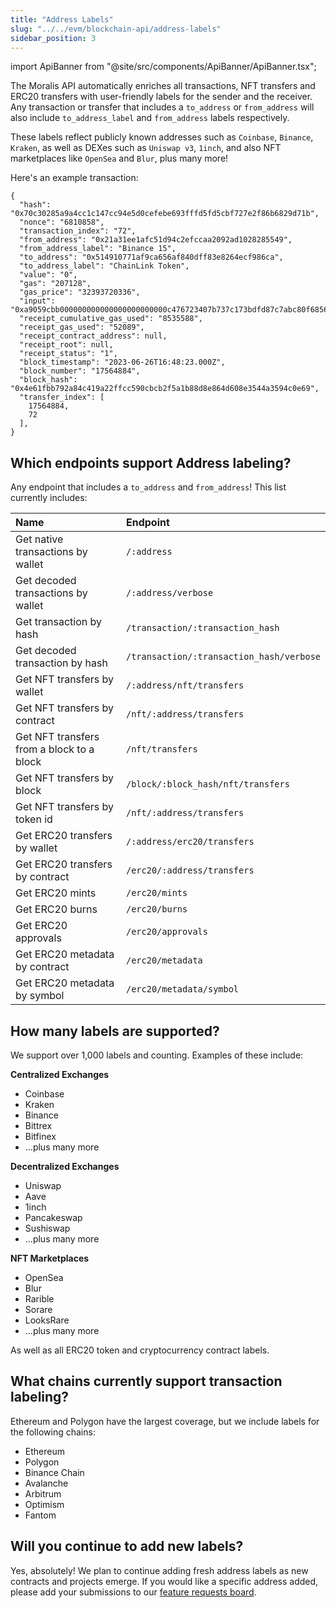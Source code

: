 ```yaml
---
title: "Address Labels"
slug: "../../evm/blockchain-api/address-labels"
sidebar_position: 3
---
```

import ApiBanner from "@site/src/components/ApiBanner/ApiBanner.tsx";

<ApiBanner />

The Moralis API automatically enriches all transactions, NFT transfers and ERC20 transfers with user-friendly labels for the sender and the receiver. Any transaction or transfer that includes a `to_address` or `from_address` will also include `to_address_label` and `from_address` labels respectively.

These labels reflect publicly known addresses such as `Coinbase`, `Binance`, `Kraken`, as well as DEXes such as `Uniswap v3`, `1inch`, and also NFT marketplaces like `OpenSea` and `Blur`, plus many more!

Here's an example transaction:

```
{
  "hash": "0x70c30285a9a4cc1c147cc94e5d0cefebe693fffd5fd5cbf727e2f86b6829d71b",
  "nonce": "6810858",
  "transaction_index": "72",
  "from_address": "0x21a31ee1afc51d94c2efccaa2092ad1028285549",
  "from_address_label": "Binance 15",
  "to_address": "0x514910771af9ca656af840dff83e8264ecf986ca",
  "to_address_label": "ChainLink Token",
  "value": "0",
  "gas": "207128",
  "gas_price": "32393720336",
  "input": "0xa9059cbb000000000000000000000000c476723407b737c173bdfd87c7abc80f6856e6320000000000000000000000000000000000000000000000008533e3870aec3000",
  "receipt_cumulative_gas_used": "8535588",
  "receipt_gas_used": "52089",
  "receipt_contract_address": null,
  "receipt_root": null,
  "receipt_status": "1",
  "block_timestamp": "2023-06-26T16:48:23.000Z",
  "block_number": "17564884",
  "block_hash": "0x4e61fbb792a84c419a22ffcc590cbcb2f5a1b88d8e864d608e3544a3594c0e69",
  "transfer_index": [
    17564884,
    72
  ],
}
```

## Which endpoints support Address labeling?

Any endpoint that includes a `to_address` and `from_address`! This list currently includes:

| Name                               | Endpoint                                 |
| :--------------------------------- | :--------------------------------------- |
| Get native transactions by wallet | `/:address`                      |
| Get decoded transactions by wallet | `/:address/verbose`                      |
| Get transaction by hash    | `/transaction/:transaction_hash` |
| Get decoded transaction by hash    | `/transaction/:transaction_hash/verbose` |
| Get NFT transfers by wallet    | `/:address/nft/transfers` |
| Get NFT transfers by contract    | `/nft/:address/transfers` |
| Get NFT transfers from a block to a block    | `/nft/transfers` |
| Get NFT transfers by block   | `/block/:block_hash/nft/transfers` |
| Get NFT transfers by token id | `/nft/:address/transfers` |
| Get ERC20 transfers by wallet | `/:address/erc20/transfers` |
| Get ERC20 transfers by contract | `/erc20/:address/transfers` |
| Get ERC20 mints | `/erc20/mints` |
| Get ERC20 burns | `/erc20/burns` |
| Get ERC20 approvals | `/erc20/approvals` |
| Get ERC20 metadata by contract | `/erc20/metadata` |
| Get ERC20 metadata by symbol | `/erc20/metadata/symbol` |


## How many labels are supported?
We support over 1,000 labels and counting. Examples of these include:

**Centralized Exchanges**
- Coinbase
- Kraken
- Binance
- Bittrex
- Bitfinex
- ...plus many more

**Decentralized Exchanges**
- Uniswap
- Aave
- 1inch
- Pancakeswap
- Sushiswap
- ...plus many more

**NFT Marketplaces**
- OpenSea
- Blur
- Rarible
- Sorare
- LooksRare
- ...plus many more


As well as all ERC20 token and cryptocurrency contract labels.

## What chains currently support transaction labeling?
Ethereum and Polygon have the largest coverage, but we include labels for the following chains:

- Ethereum
- Polygon
- Binance Chain
- Avalanche
- Arbitrum
- Optimism
- Fantom

## Will you continue to add new labels?

Yes, absolutely! We plan to continue adding fresh address labels as new contracts and projects emerge. If you would like a specific address added, please add your submissions to our [feature requests board](https://roadmap.moralis.io/b/feature-requests/).
